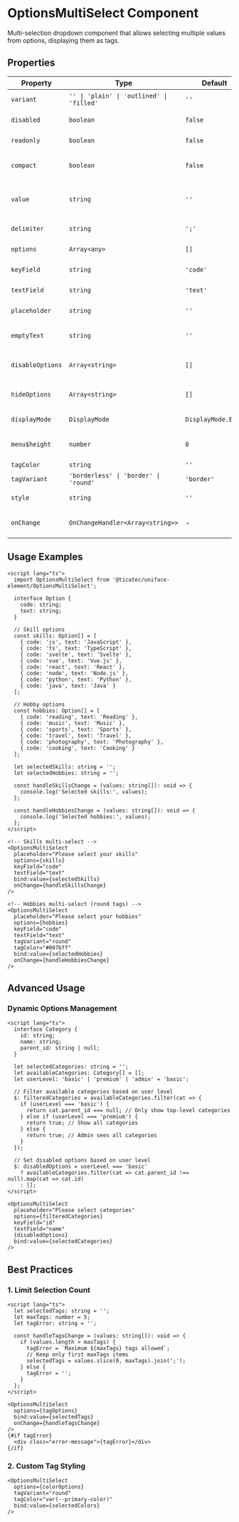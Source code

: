 # OptionsMultiSelect Component

Multi-selection dropdown component that allows selecting multiple values from options, displaying them as tags.

## Properties

| Property | Type | Default | Description |
|----------|------|---------|-------------|
| `variant` | `'' \| 'plain' \| 'outlined' \| 'filled'` | `''` | Appearance variant |
| `disabled` | `boolean` | `false` | Whether disabled |
| `readonly` | `boolean` | `false` | Whether read-only |
| `compact` | `boolean` | `false` | Whether compact mode |
| `value` | `string` | `''` | Selected values (joined by delimiter) |
| `delimiter` | `string` | `';'` | Value delimiter |
| `options` | `Array<any>` | `[]` | Options array |
| `keyField` | `string` | `'code'` | Value field name |
| `textField` | `string` | `'text'` | Display field name |
| `placeholder` | `string` | `''` | Placeholder text |
| `emptyText` | `string` | `''` | Empty value display text |
| `disableOptions` | `Array<string>` | `[]` | Disabled option values |
| `hideOptions` | `Array<string>` | `[]` | Hidden option values |
| `displayMode` | `DisplayMode` | `DisplayMode.Edit` | Display mode |
| `menu$height` | `number` | `0` | Dropdown menu height |
| `tagColor` | `string` | `''` | Tag color |
| `tagVariant` | `'borderless' \| 'border' \| 'round'` | `'border'` | Tag style |
| `style` | `string` | `''` | Custom styles |
| `onChange` | `OnChangeHandler<Array<string>>` | - | Value change callback |

## Usage Examples

```svelte
<script lang="ts">
  import OptionsMultiSelect from '@ticatec/uniface-element/OptionsMultiSelect';
  
  interface Option {
    code: string;
    text: string;
  }
  
  // Skill options
  const skills: Option[] = [
    { code: 'js', text: 'JavaScript' },
    { code: 'ts', text: 'TypeScript' },
    { code: 'svelte', text: 'Svelte' },
    { code: 'vue', text: 'Vue.js' },
    { code: 'react', text: 'React' },
    { code: 'node', text: 'Node.js' },
    { code: 'python', text: 'Python' },
    { code: 'java', text: 'Java' }
  ];
  
  // Hobby options
  const hobbies: Option[] = [
    { code: 'reading', text: 'Reading' },
    { code: 'music', text: 'Music' },
    { code: 'sports', text: 'Sports' },
    { code: 'travel', text: 'Travel' },
    { code: 'photography', text: 'Photography' },
    { code: 'cooking', text: 'Cooking' }
  ];
  
  let selectedSkills: string = '';
  let selectedHobbies: string = '';
  
  const handleSkillsChange = (values: string[]): void => {
    console.log('Selected skills:', values);
  };
  
  const handleHobbiesChange = (values: string[]): void => {
    console.log('Selected hobbies:', values);
  };
</script>

<!-- Skills multi-select -->
<OptionsMultiSelect 
  placeholder="Please select your skills"
  options={skills}
  keyField="code"
  textField="text"
  bind:value={selectedSkills}
  onChange={handleSkillsChange}
/>

<!-- Hobbies multi-select (round tags) -->
<OptionsMultiSelect 
  placeholder="Please select your hobbies"
  options={hobbies}
  keyField="code"
  textField="text"
  tagVariant="round"
  tagColor="#007bff"
  bind:value={selectedHobbies}
  onChange={handleHobbiesChange}
/>
```

## Advanced Usage

### Dynamic Options Management
```svelte
<script lang="ts">
  interface Category {
    id: string;
    name: string;
    parent_id: string | null;
  }
  
  let selectedCategories: string = '';
  let availableCategories: Category[] = [];
  let userLevel: 'basic' | 'premium' | 'admin' = 'basic';
  
  // Filter available categories based on user level
  $: filteredCategories = availableCategories.filter(cat => {
    if (userLevel === 'basic') {
      return cat.parent_id === null; // Only show top-level categories
    } else if (userLevel === 'premium') {
      return true; // Show all categories
    } else {
      return true; // Admin sees all categories
    }
  });
  
  // Set disabled options based on user level
  $: disabledOptions = userLevel === 'basic' 
    ? availableCategories.filter(cat => cat.parent_id !== null).map(cat => cat.id)
    : [];
</script>

<OptionsMultiSelect 
  placeholder="Please select categories"
  options={filteredCategories}
  keyField="id"
  textField="name"
  {disabledOptions}
  bind:value={selectedCategories}
/>
```

## Best Practices

### 1. Limit Selection Count
```svelte
<script lang="ts">
  let selectedTags: string = '';
  let maxTags: number = 5;
  let tagError: string = '';
  
  const handleTagsChange = (values: string[]): void => {
    if (values.length > maxTags) {
      tagError = `Maximum ${maxTags} tags allowed`;
      // Keep only first maxTags items
      selectedTags = values.slice(0, maxTags).join(';');
    } else {
      tagError = '';
    }
  };
</script>

<OptionsMultiSelect 
  options={tagOptions}
  bind:value={selectedTags}
  onChange={handleTagsChange}
/>
{#if tagError}
  <div class="error-message">{tagError}</div>
{/if}
```

### 2. Custom Tag Styling
```svelte
<OptionsMultiSelect 
  options={colorOptions}
  tagVariant="round"
  tagColor="var(--primary-color)"
  bind:value={selectedColors}
/>
```